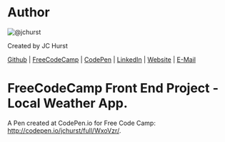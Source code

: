 # Author
![@jchurst](https://avatars0.githubusercontent.com/jchurst?&s=128)

Created by JC Hurst

[Github](https://github.com/jchurst) | [FreeCodeCamp](http://www.freecodecamp.com/jchurst) | [CodePen](http://codepen.io/jchurst/) | [LinkedIn](https://www.linkedin.com/in/jchurst) | [Website](http://hurstcreative.com/) | [E-Mail](mailto:jchurstmail@gmail.com)

# FreeCodeCamp Front End Project - Local Weather App.

A Pen created at CodePen.io for Free Code Camp: http://codepen.io/jchurst/full/WxoVzr/.
